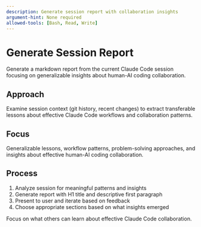 ```yaml
---
description: Generate session report with collaboration insights
argument-hint: None required
allowed-tools: [Bash, Read, Write]
---
```


# Generate Session Report

Generate a markdown report from the current Claude Code session focusing on generalizable insights about human-AI coding collaboration.

## Approach

Examine session context (git history, recent changes) to extract transferable lessons about effective Claude Code workflows and collaboration patterns.

## Focus

Generalizable lessons, workflow patterns, problem-solving approaches, and insights about effective human-AI coding collaboration.

## Process

1. Analyze session for meaningful patterns and insights
2. Generate report with H1 title and descriptive first paragraph
3. Present to user and iterate based on feedback
4. Choose appropriate sections based on what insights emerged

Focus on what others can learn about effective Claude Code collaboration.
